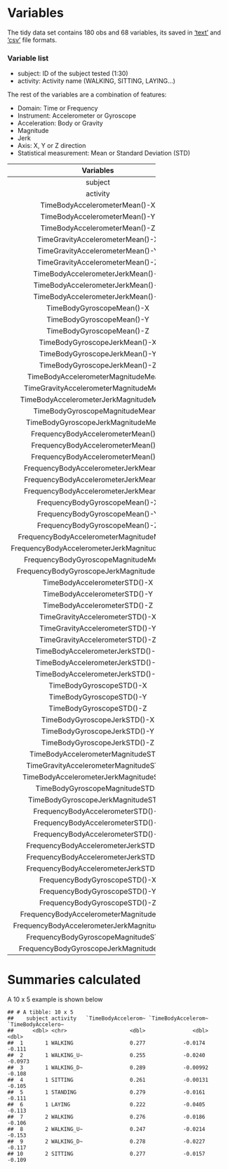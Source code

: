 Variables
=========

The tidy data set contains 180 obs and 68 variables, its saved in
[‘text’](https://github.com/AnHiVa/AnHiVa--Getting-and-Cleaning-Data-Course-Project/blob/master/TIDY_HumanActivity.txt)
and
[‘csv’](https://github.com/AnHiVa/AnHiVa--Getting-and-Cleaning-Data-Course-Project/blob/master/TIDY_HumanActivity.csv)
file formats.

### Variable list

-   subject: ID of the subject tested (1:30)
-   activity: Activity name (WALKING, SITTING, LAYING…)

The rest of the variables are a combination of features:

-   Domain: Time or Frequency
-   Instrument: Accelerometer or Gyroscope
-   Acceleration: Body or Gravity
-   Magnitude
-   Jerk
-   Axis: X, Y or Z direction
-   Statistical measurement: Mean or Standard Deviation (STD)

<table style="width:67%;">
<colgroup>
<col style="width: 66%" />
</colgroup>
<thead>
<tr class="header">
<th style="text-align: center;">Variables</th>
</tr>
</thead>
<tbody>
<tr class="odd">
<td style="text-align: center;">subject</td>
</tr>
<tr class="even">
<td style="text-align: center;">activity</td>
</tr>
<tr class="odd">
<td style="text-align: center;">TimeBodyAccelerometerMean()-X</td>
</tr>
<tr class="even">
<td style="text-align: center;">TimeBodyAccelerometerMean()-Y</td>
</tr>
<tr class="odd">
<td style="text-align: center;">TimeBodyAccelerometerMean()-Z</td>
</tr>
<tr class="even">
<td style="text-align: center;">TimeGravityAccelerometerMean()-X</td>
</tr>
<tr class="odd">
<td style="text-align: center;">TimeGravityAccelerometerMean()-Y</td>
</tr>
<tr class="even">
<td style="text-align: center;">TimeGravityAccelerometerMean()-Z</td>
</tr>
<tr class="odd">
<td style="text-align: center;">TimeBodyAccelerometerJerkMean()-X</td>
</tr>
<tr class="even">
<td style="text-align: center;">TimeBodyAccelerometerJerkMean()-Y</td>
</tr>
<tr class="odd">
<td style="text-align: center;">TimeBodyAccelerometerJerkMean()-Z</td>
</tr>
<tr class="even">
<td style="text-align: center;">TimeBodyGyroscopeMean()-X</td>
</tr>
<tr class="odd">
<td style="text-align: center;">TimeBodyGyroscopeMean()-Y</td>
</tr>
<tr class="even">
<td style="text-align: center;">TimeBodyGyroscopeMean()-Z</td>
</tr>
<tr class="odd">
<td style="text-align: center;">TimeBodyGyroscopeJerkMean()-X</td>
</tr>
<tr class="even">
<td style="text-align: center;">TimeBodyGyroscopeJerkMean()-Y</td>
</tr>
<tr class="odd">
<td style="text-align: center;">TimeBodyGyroscopeJerkMean()-Z</td>
</tr>
<tr class="even">
<td style="text-align: center;">TimeBodyAccelerometerMagnitudeMean()</td>
</tr>
<tr class="odd">
<td style="text-align: center;">TimeGravityAccelerometerMagnitudeMean()</td>
</tr>
<tr class="even">
<td style="text-align: center;">TimeBodyAccelerometerJerkMagnitudeMean()</td>
</tr>
<tr class="odd">
<td style="text-align: center;">TimeBodyGyroscopeMagnitudeMean()</td>
</tr>
<tr class="even">
<td style="text-align: center;">TimeBodyGyroscopeJerkMagnitudeMean()</td>
</tr>
<tr class="odd">
<td style="text-align: center;">FrequencyBodyAccelerometerMean()-X</td>
</tr>
<tr class="even">
<td style="text-align: center;">FrequencyBodyAccelerometerMean()-Y</td>
</tr>
<tr class="odd">
<td style="text-align: center;">FrequencyBodyAccelerometerMean()-Z</td>
</tr>
<tr class="even">
<td style="text-align: center;">FrequencyBodyAccelerometerJerkMean()-X</td>
</tr>
<tr class="odd">
<td style="text-align: center;">FrequencyBodyAccelerometerJerkMean()-Y</td>
</tr>
<tr class="even">
<td style="text-align: center;">FrequencyBodyAccelerometerJerkMean()-Z</td>
</tr>
<tr class="odd">
<td style="text-align: center;">FrequencyBodyGyroscopeMean()-X</td>
</tr>
<tr class="even">
<td style="text-align: center;">FrequencyBodyGyroscopeMean()-Y</td>
</tr>
<tr class="odd">
<td style="text-align: center;">FrequencyBodyGyroscopeMean()-Z</td>
</tr>
<tr class="even">
<td style="text-align: center;">FrequencyBodyAccelerometerMagnitudeMean()</td>
</tr>
<tr class="odd">
<td style="text-align: center;">FrequencyBodyAccelerometerJerkMagnitudeMean()</td>
</tr>
<tr class="even">
<td style="text-align: center;">FrequencyBodyGyroscopeMagnitudeMean()</td>
</tr>
<tr class="odd">
<td style="text-align: center;">FrequencyBodyGyroscopeJerkMagnitudeMean()</td>
</tr>
<tr class="even">
<td style="text-align: center;">TimeBodyAccelerometerSTD()-X</td>
</tr>
<tr class="odd">
<td style="text-align: center;">TimeBodyAccelerometerSTD()-Y</td>
</tr>
<tr class="even">
<td style="text-align: center;">TimeBodyAccelerometerSTD()-Z</td>
</tr>
<tr class="odd">
<td style="text-align: center;">TimeGravityAccelerometerSTD()-X</td>
</tr>
<tr class="even">
<td style="text-align: center;">TimeGravityAccelerometerSTD()-Y</td>
</tr>
<tr class="odd">
<td style="text-align: center;">TimeGravityAccelerometerSTD()-Z</td>
</tr>
<tr class="even">
<td style="text-align: center;">TimeBodyAccelerometerJerkSTD()-X</td>
</tr>
<tr class="odd">
<td style="text-align: center;">TimeBodyAccelerometerJerkSTD()-Y</td>
</tr>
<tr class="even">
<td style="text-align: center;">TimeBodyAccelerometerJerkSTD()-Z</td>
</tr>
<tr class="odd">
<td style="text-align: center;">TimeBodyGyroscopeSTD()-X</td>
</tr>
<tr class="even">
<td style="text-align: center;">TimeBodyGyroscopeSTD()-Y</td>
</tr>
<tr class="odd">
<td style="text-align: center;">TimeBodyGyroscopeSTD()-Z</td>
</tr>
<tr class="even">
<td style="text-align: center;">TimeBodyGyroscopeJerkSTD()-X</td>
</tr>
<tr class="odd">
<td style="text-align: center;">TimeBodyGyroscopeJerkSTD()-Y</td>
</tr>
<tr class="even">
<td style="text-align: center;">TimeBodyGyroscopeJerkSTD()-Z</td>
</tr>
<tr class="odd">
<td style="text-align: center;">TimeBodyAccelerometerMagnitudeSTD()</td>
</tr>
<tr class="even">
<td style="text-align: center;">TimeGravityAccelerometerMagnitudeSTD()</td>
</tr>
<tr class="odd">
<td style="text-align: center;">TimeBodyAccelerometerJerkMagnitudeSTD()</td>
</tr>
<tr class="even">
<td style="text-align: center;">TimeBodyGyroscopeMagnitudeSTD()</td>
</tr>
<tr class="odd">
<td style="text-align: center;">TimeBodyGyroscopeJerkMagnitudeSTD()</td>
</tr>
<tr class="even">
<td style="text-align: center;">FrequencyBodyAccelerometerSTD()-X</td>
</tr>
<tr class="odd">
<td style="text-align: center;">FrequencyBodyAccelerometerSTD()-Y</td>
</tr>
<tr class="even">
<td style="text-align: center;">FrequencyBodyAccelerometerSTD()-Z</td>
</tr>
<tr class="odd">
<td style="text-align: center;">FrequencyBodyAccelerometerJerkSTD()-X</td>
</tr>
<tr class="even">
<td style="text-align: center;">FrequencyBodyAccelerometerJerkSTD()-Y</td>
</tr>
<tr class="odd">
<td style="text-align: center;">FrequencyBodyAccelerometerJerkSTD()-Z</td>
</tr>
<tr class="even">
<td style="text-align: center;">FrequencyBodyGyroscopeSTD()-X</td>
</tr>
<tr class="odd">
<td style="text-align: center;">FrequencyBodyGyroscopeSTD()-Y</td>
</tr>
<tr class="even">
<td style="text-align: center;">FrequencyBodyGyroscopeSTD()-Z</td>
</tr>
<tr class="odd">
<td style="text-align: center;">FrequencyBodyAccelerometerMagnitudeSTD()</td>
</tr>
<tr class="even">
<td style="text-align: center;">FrequencyBodyAccelerometerJerkMagnitudeSTD()</td>
</tr>
<tr class="odd">
<td style="text-align: center;">FrequencyBodyGyroscopeMagnitudeSTD()</td>
</tr>
<tr class="even">
<td style="text-align: center;">FrequencyBodyGyroscopeJerkMagnitudeSTD()</td>
</tr>
</tbody>
</table>

Summaries calculated
====================

A 10 x 5 example is shown below

    ## # A tibble: 10 x 5
    ##    subject activity   `TimeBodyAccelerom~ `TimeBodyAccelerom~ `TimeBodyAccelero~
    ##      <dbl> <chr>                    <dbl>               <dbl>              <dbl>
    ##  1       1 WALKING                  0.277            -0.0174             -0.111 
    ##  2       1 WALKING_U~               0.255            -0.0240             -0.0973
    ##  3       1 WALKING_D~               0.289            -0.00992            -0.108 
    ##  4       1 SITTING                  0.261            -0.00131            -0.105 
    ##  5       1 STANDING                 0.279            -0.0161             -0.111 
    ##  6       1 LAYING                   0.222            -0.0405             -0.113 
    ##  7       2 WALKING                  0.276            -0.0186             -0.106 
    ##  8       2 WALKING_U~               0.247            -0.0214             -0.153 
    ##  9       2 WALKING_D~               0.278            -0.0227             -0.117 
    ## 10       2 SITTING                  0.277            -0.0157             -0.109
